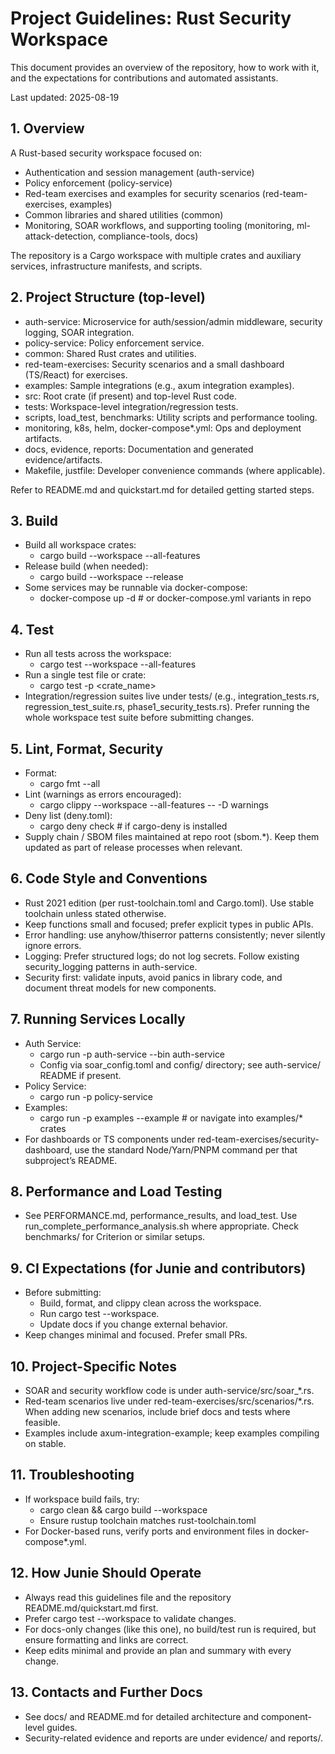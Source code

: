 # Project Guidelines: Rust Security Workspace

This document provides an overview of the repository, how to work with it, and the expectations for contributions and automated assistants.

Last updated: 2025-08-19

## 1. Overview
A Rust-based security workspace focused on:
- Authentication and session management (auth-service)
- Policy enforcement (policy-service)
- Red-team exercises and examples for security scenarios (red-team-exercises, examples)
- Common libraries and shared utilities (common)
- Monitoring, SOAR workflows, and supporting tooling (monitoring, ml-attack-detection, compliance-tools, docs)

The repository is a Cargo workspace with multiple crates and auxiliary services, infrastructure manifests, and scripts.

## 2. Project Structure (top-level)
- auth-service: Microservice for auth/session/admin middleware, security logging, SOAR integration.
- policy-service: Policy enforcement service.
- common: Shared Rust crates and utilities.
- red-team-exercises: Security scenarios and a small dashboard (TS/React) for exercises.
- examples: Sample integrations (e.g., axum integration examples).
- src: Root crate (if present) and top-level Rust code.
- tests: Workspace-level integration/regression tests.
- scripts, load_test, benchmarks: Utility scripts and performance tooling.
- monitoring, k8s, helm, docker-compose*.yml: Ops and deployment artifacts.
- docs, evidence, reports: Documentation and generated evidence/artifacts.
- Makefile, justfile: Developer convenience commands (where applicable).

Refer to README.md and quickstart.md for detailed getting started steps.

## 3. Build
- Build all workspace crates:
  - cargo build --workspace --all-features
- Release build (when needed):
  - cargo build --workspace --release
- Some services may be runnable via docker-compose:
  - docker-compose up -d  # or docker-compose.yml variants in repo

## 4. Test
- Run all tests across the workspace:
  - cargo test --workspace --all-features
- Run a single test file or crate:
  - cargo test -p <crate_name>
- Integration/regression suites live under tests/ (e.g., integration_tests.rs, regression_test_suite.rs, phase1_security_tests.rs). Prefer running the whole workspace test suite before submitting changes.

## 5. Lint, Format, Security
- Format:
  - cargo fmt --all
- Lint (warnings as errors encouraged):
  - cargo clippy --workspace --all-features -- -D warnings
- Deny list (deny.toml):
  - cargo deny check  # if cargo-deny is installed
- Supply chain / SBOM files maintained at repo root (sbom.*). Keep them updated as part of release processes when relevant.

## 6. Code Style and Conventions
- Rust 2021 edition (per rust-toolchain.toml and Cargo.toml). Use stable toolchain unless stated otherwise.
- Keep functions small and focused; prefer explicit types in public APIs.
- Error handling: use anyhow/thiserror patterns consistently; never silently ignore errors.
- Logging: Prefer structured logs; do not log secrets. Follow existing security_logging patterns in auth-service.
- Security first: validate inputs, avoid panics in library code, and document threat models for new components.

## 7. Running Services Locally
- Auth Service:
  - cargo run -p auth-service --bin auth-service
  - Config via soar_config.toml and config/ directory; see auth-service/ README if present.
- Policy Service:
  - cargo run -p policy-service
- Examples:
  - cargo run -p examples --example <name>  # or navigate into examples/* crates
- For dashboards or TS components under red-team-exercises/security-dashboard, use the standard Node/Yarn/PNPM command per that subproject’s README.

## 8. Performance and Load Testing
- See PERFORMANCE.md, performance_results, and load_test. Use run_complete_performance_analysis.sh where appropriate. Check benchmarks/ for Criterion or similar setups.

## 9. CI Expectations (for Junie and contributors)
- Before submitting:
  - Build, format, and clippy clean across the workspace.
  - Run cargo test --workspace.
  - Update docs if you change external behavior.
- Keep changes minimal and focused. Prefer small PRs.

## 10. Project-Specific Notes
- SOAR and security workflow code is under auth-service/src/soar_*.rs.
- Red-team scenarios live under red-team-exercises/src/scenarios/*.rs. When adding new scenarios, include brief docs and tests where feasible.
- Examples include axum-integration-example; keep examples compiling on stable.

## 11. Troubleshooting
- If workspace build fails, try:
  - cargo clean && cargo build --workspace
  - Ensure rustup toolchain matches rust-toolchain.toml
- For Docker-based runs, verify ports and environment files in docker-compose*.yml.

## 12. How Junie Should Operate
- Always read this guidelines file and the repository README.md/quickstart.md first.
- Prefer cargo test --workspace to validate changes.
- For docs-only changes (like this one), no build/test run is required, but ensure formatting and links are correct.
- Keep edits minimal and provide an <UPDATE> plan and summary with every change.

## 13. Contacts and Further Docs
- See docs/ and README.md for detailed architecture and component-level guides.
- Security-related evidence and reports are under evidence/ and reports/.
